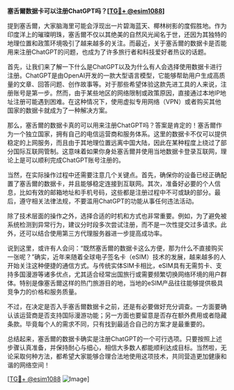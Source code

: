 **塞舌爾数据卡可以注册ChatGPT吗？[[TG💪+ @esim1088](https://t.me/s/esim1088)]**

提到塞舌爾，大家脑海里可能会浮现出一片碧海蓝天、椰林树影的度假胜地。作为印度洋上的璀璨明珠，塞舌爾不仅以其绝美的自然风光闻名于世，还因为其独特的地理位置和政策环境吸引了越来越多的关注。而最近，关于塞舌爾的数据卡是否能用来注册ChatGPT的问题，也成为了许多旅行者和科技爱好者热议的话题。

首先，让我们来了解一下什么是ChatGPT以及为什么有人会选择使用数据卡进行注册。ChatGPT是由OpenAI开发的一款大型语言模型，它能够帮助用户生成高质量的文章、回答问题、创作故事等。对于那些希望体验这款先进工具的人来说，注册账号是第一步。然而，由于某些地区的网络限制或政策原因，直接通过本地IP地址注册可能遇到困难。在这种情况下，使用虚拟专用网络（VPN）或者购买其他国家的数据卡就成为了一种解决方案。

那么，塞舌爾的数据卡真的可以用来注册ChatGPT吗？答案是肯定的！塞舌爾作为一个独立国家，拥有自己的电信运营商和服务体系。这里的数据卡不仅可以提供稳定的上网服务，而且由于其地理位置远离中国大陆，因此在某种程度上绕过了部分国际互联网管制。这意味着如果你身处塞舌爾并使用当地数据卡登录互联网，理论上是可以顺利完成ChatGPT账号注册的。

当然，在实际操作过程中还需要注意几个关键点。首先，确保你的设备已经正确配置了塞舌爾的数据卡，并且能够稳定连接到互联网。其次，准备好必要的个人信息，比如有效的邮箱地址和手机号码，这些都是注册过程中不可或缺的部分。最后，遵守相关法律法规，不要滥用ChatGPT的功能从事任何违法活动。

除了技术层面的操作之外，选择合适的时机和方式也非常重要。例如，为了避免被系统检测到异常行为，建议分时段多次尝试注册，而不是一次性提交过多请求。此外，还可以结合使用第三方代理服务器进一步提高成功率。

说到这里，或许有人会问：“既然塞舌爾的数据卡这么方便，那为什么不直接购买一张呢？”确实，近年来随着全球电子签名卡（eSIM）技术的发展，越来越多的人开始关注这种便捷的通信方式。与传统实体SIM卡相比，eSIM具有无需剪卡、支持多国漫游等诸多优点，尤其适合经常出国旅行或需要频繁切换网络环境的用户群体。特别是像塞舌爾这样的热门旅游目的地，当地的eSIM产品往往能够提供极具竞争力的价格和服务质量。

不过，在决定是否入手塞舌爾数据卡之前，还是有必要做好充分调查。一方面要确认该运营商是否支持国际漫游功能；另一方面也要留意是否存在额外费用或者隐藏条款。毕竟每个人的需求不同，只有找到最适合自己的方案才是最重要的。

总结起来，塞舌爾的数据卡确实是注册ChatGPT的一个可行选项。只要按照上述步骤认真准备，并保持耐心与细心，相信大多数人都能顺利达成目标。当然啦，无论采取何种方法，都希望大家能够合理合法地使用这项技术，共同营造更加健康和谐的网络空间！

[[TG💪+ @esim1088](https://t.me/s/esim1088) ![Image](https://i.postimg.cc/4NQfJmqS/Snipaste-2025-05-13-00-14-12.png)]